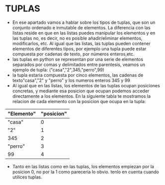 # TUPLAS

- En ese apartado vamos a hablar sobre los tipos de tuplas, que son un conjunto ordenado e inmutable de elementos. La diferencia con las listas reside en que en las listas puedes manipular los elementos y en las tuplas no, es decir, no es posible añadir/eliminar elementos, modificarlos, etc. Al igual que las listas, las tuplas pueden contener elementos de diferentes tipos, por ejemplo una tupla puede estar compuesta por cadenas de texto, por números enteros,etc.
- las tuplas en python se representan por una serie de elementos separados por comas y delimitados entre parentesis, veamos un ejemplo de tupla:
("casa","2",345,"perro",99)
- la tupla estaria compuesta por cinco elementos, las cadenas de texto"casa","2" y "perro" y los numeros enteros 345 y 99
- Al igual que en las listas, los elementos de las tuplas ocupan posiciones concretas, y mediante esa posicion que ocupan podemos acceder directamente a los elementos. En la siguiente tabla te mostramos la relacion de cada elemento con la posicion que ocupa en la tupla:

|"Elemento"|"posicion"|
|--------|----------|
|"casa"|0|
|"2"|1|
|345|2|
|"perro"|3|
|99|4|

- Tanto en las listas como en las tuplas, los elementos empiezan por la posicion 0, no por la 1 como pareceria lo obvio. tenlo en cuenta cuando utilices tuplas.